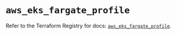 # `aws_eks_fargate_profile`

Refer to the Terraform Registry for docs: [`aws_eks_fargate_profile`](https://registry.terraform.io/providers/hashicorp/aws/6.8.0/docs/resources/eks_fargate_profile).
